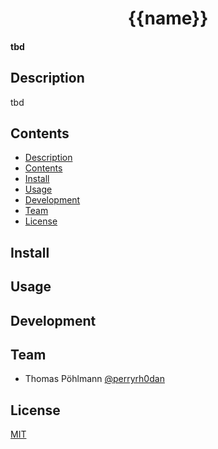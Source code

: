 <h1 align="center">
  {{name}}
</h1>

<h4>
  tbd
</h4>

## Description

tbd

## Contents

- [Description](#description)
- [Contents](#contents)
- [Install](#install)
- [Usage](#usage)
- [Development](#development)
- [Team](#team)
- [License](#license)

## Install

## Usage

## Development

## Team

- Thomas Pöhlmann [@perryrh0dan](https://github.com/perryrh0dan)

## License

[MIT](https://github.com/perryrh0dan/charon/blob/master/license.md)
